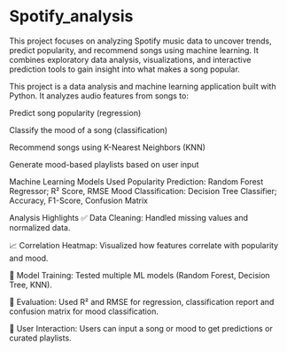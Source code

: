 # Spotify_analysis
This project focuses on analyzing Spotify music data to uncover trends, predict popularity, and recommend songs using machine learning. It combines exploratory data analysis, visualizations, and interactive prediction tools to gain insight into what makes a song popular.

This project is a data analysis and machine learning application built with Python. It analyzes audio features from songs to:

Predict song popularity (regression)

Classify the mood of a song (classification)

Recommend songs using K-Nearest Neighbors (KNN)

Generate mood-based playlists based on user input

Machine Learning Models Used
Popularity Prediction:	Random Forest Regressor;	R² Score, RMSE
Mood Classification:	Decision Tree Classifier;	Accuracy, F1-Score, Confusion Matrix

Analysis Highlights
✅ Data Cleaning: Handled missing values and normalized data.

📈 Correlation Heatmap: Visualized how features correlate with popularity and mood.

🧪 Model Training: Tested multiple ML models (Random Forest, Decision Tree, KNN).

🎯 Evaluation: Used R² and RMSE for regression, classification report and confusion matrix for mood classification.

🔁 User Interaction: Users can input a song or mood to get predictions or curated playlists.
